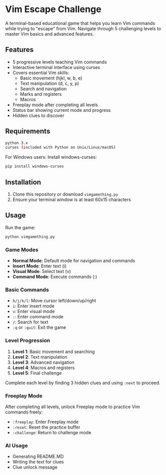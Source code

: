 # Vim Escape Challenge

A terminal-based educational game that helps you learn Vim commands while trying to "escape" from Vim. Navigate through 5 challenging levels to master Vim basics and advanced features.

## Features

- 5 progressive levels teaching Vim commands
- Interactive terminal interface using curses
- Covers essential Vim skills:
  - Basic movement (hjkl, w, b, e)
  - Text manipulation (d, c, y, p)
  - Search and navigation
  - Marks and registers
  - Macros
- Freeplay mode after completing all levels
- Status bar showing current mode and progress
- Hidden clues to discover

## Requirements

```sh
python 3.x
curses (included with Python on Unix/Linux/macOS)
```

For Windows users: Install windows-curses:
```sh
pip install windows-curses
```

## Installation

1. Clone this repository or download `vimgamething.py`
2. Ensure your terminal window is at least 60x15 characters

## Usage

Run the game:
```sh
python vimgamething.py
```

### Game Modes

- **Normal Mode**: Default mode for navigation and commands
- **Insert Mode**: Enter text (i)
- **Visual Mode**: Select text (v)
- **Command Mode**: Execute commands (:)

### Basic Commands

- `h/j/k/l`: Move cursor left/down/up/right
- `i`: Enter insert mode
- `v`: Enter visual mode
- `:`: Enter command mode
- `/`: Search for text
- `:q` or `:quit`: Exit the game

### Level Progression

1. **Level 1**: Basic movement and searching
2. **Level 2**: Text manipulation
3. **Level 3**: Advanced navigation
4. **Level 4**: Macros and registers
5. **Level 5**: Final challenge

Complete each level by finding 3 hidden clues and using `:next` to proceed.

### Freeplay Mode

After completing all levels, unlock Freeplay mode to practice Vim commands freely:
- `:freeplay`: Enter Freeplay mode
- `:reset`: Reset the practice buffer
- `:challenge`: Return to challenge mode

### AI Usage
- Generating README.MD
- Writing the text for clues
- Clue unlock message
